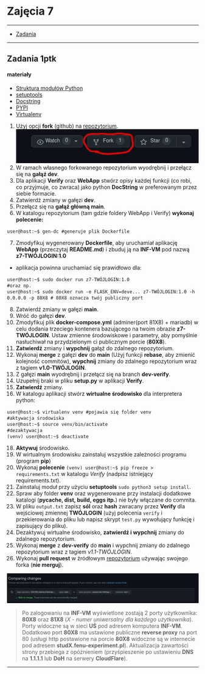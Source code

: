 # Zajęcia 7

---

- [Zadania](#Zadania)

---

## Zadania 1ptk

#### materiały 

- [Struktura modułów Python](https://docs.python.org/3/tutorial/modules.html)
- [setuptools](https://www.youtube.com/watch?v=GaWs-LenLYE)
- [Docstring](https://www.programiz.com/python-programming/docstrings)
- [PYPI](https://pypi.org/)
- [Virtualenv](https://pythonbasics.org/virtualenv/)



1. Użyj opcji **fork** (github) na [repozytorium](https://github.com/SMCEBI-didactics/WebApp).
![fork](../.pictures/fork.png)
2. W ramach własnego forkowanego repozytorium wyodrębnij i przełącz się na **gałąź dev**.
3. Dla aplikacji **Verify** oraz **WebApp** stwórz opisy każdej funkcji (co robi, co przyjmuje, co zwraca) jako python **DocString** w preferowanym przez siebie formacie.
4. Zatwierdź zmiany w gałęzi **dev**.
5. Przełącz się na **gałąź główną main**.
6. W katalogu repozytorium (tam gdzie foldery WebApp i Verify) **wykonaj polecenie:**
```console
user@host:~$ gen-dc #generuje plik Dockerfile
```
7. Zmodyfikuj wygenerowany **Dockerfile**, aby uruchamiał aplikację **WebApp** (przeczytaj **README.md**) i zbuduj ją na **INF-VM** pod nazwą **z7-TWÓJLOGIN:1.0**
  - aplikacja powinna uruchamiać się prawidłowo dla:
 ```console
 user@host:~$ sudo docker run z7-TWÓJLOGIN:1.0
 #oraz np.
 user@host:~$ sudo docker run -e FLASK_ENV=deve... z7-TWÓJLOGIN:1.0 -h 0.0.0.0 -p 80X8 # 80X8 oznacza twój publiczny port 
 ```
8. Zatwierdź zmiany w gałęzi **main**.
9. Wróć do gałęzi **dev**.
11. Zmodyfikuj  plik **docker-compose.yml** (adminer(port 81X8) + mariadb) w celu dodania trzeciego kontenera bazującego na twoim obrazie **z7-TWÓJLOGIN**. Ustaw zmienne środowiskowe i parametry, aby pomyślnie nasłuchiwał na przydzielonym ci publicznym porcie (**80X8**). 
12. **Zatwierdź** zmiany i **wypchnij** gałąź do zdalnego repozytorium.
13. Wykonaj **merge** z gałęzi **dev** do **main** (Użyj funkcji **rebase**, aby zmienić kolejność commitów), **wypchnij** zmiany do zdalnego repozytorium wraz z tagiem **v1.0-TWÓJLOGIN**.
14. Z gałęzi **main** wyodrębnij i przełącz się na branch **dev-verify**.
15. Uzupełnij braki w pliku **setup.py** w aplikacji **Verify**.
16. **Zatwierdź** zmiany.
17. W katalogu aplikacji stwórz **wirtualne środowisko** dla interpretera python:
```console
user@host:~$ virtualenv venv #pojawia się folder venv 
#aktywacja środowiska
user@host:~$ source venv/bin/activate
#dezaktywacja
(venv) user@host:~$ deactivate
```
18. **Aktywuj** środowisko.
19. W wirtualnym środowisku zainstaluj wszystkie zależności programu (program **pip**)
20. Wykonaj **polecenie** `(venv) user@host:~$ pip freeze > requirements.txt` w katalogu *Verify* (nadpisz istniejący requirements.txt).
21. Zainstaluj moduł przy użyciu **setuptools** `sudo python3 setup install`. 
22. Spraw aby folder **venv** oraz wygenerowane przy instalacji dodatkowe katalogi (**pycache, dist, build, eggs itp.**) nie były włączane do commita.
22. W pliku `output.txt` zapisz **sól** oraz **hash** zwracany przez  **Verify** dla wejściowej zmiennej **TWÓJLOGIN** (użyj polecenia `verify` i przekierowania do pliku lub napisz skrypt `test.py` wywołujący funkcję i zapisujący do pliku).
23. Dezaktywuj wirtualne środowisko, **zatwierdź i wypchnij** zmiany do zdalnego repozytorium.
24. Wykonaj **merge** z **dev-verify** do **main** i wypchnij zmiany do zdalnego repozytorium wraz z tagiem *v1.1-TWÓJLOGIN*. 
25. Wykonaj **pull request** w źródłowym [repozytorium](https://github.com/SMCEBI-didactics/WebApp) używając swojego forka (**nie merguj**).

![pullrequest](../.pictures/fork-pr.png)
 
 > Po zalogowaniu na **INF-VM** wyświetlone zostają 2 porty użytkownika: **80X8** oraz **81X8** (*X - numer uniwersalny dla każdego użytkownika*). Porty widoczne są w sieci **UŚ** pod adresem komputera **INF-VM**. Dodatkowo port **80X8** ma ustawione publiczne **reverse proxy** na port 80 (usługi http postawione na porcie **80X8** widoczne są w internecie pod adresem **studX.fenu-experiment.pl**). Aktualizacja zawartości strony przebiega z opóżnieniem (przyśpieszenie po ustawieniu **DNS** na **1.1.1.1** lub **DoH** na serwery **CloudFlare**).  
 
---
